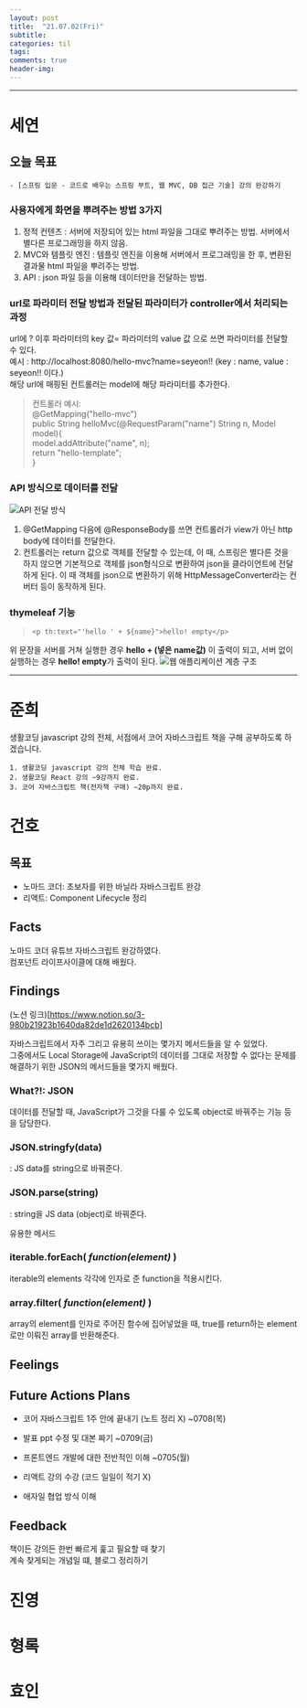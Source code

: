 ```yaml
---
layout: post
title:  "21.07.02(Fri)"
subtitle:
categories: til
tags: 
comments: true
header-img: 
---
```

---
# 세연
## 오늘 목표
	- [스프링 입문 - 코드로 배우는 스프링 부트, 웹 MVC, DB 접근 기술] 강의 완강하기

### 사용자에게 화면을 뿌려주는 방법 3가지
1. 정적 컨텐츠 : 서버에 저장되어 있는 html 파일을 그대로 뿌려주는 방법. 서버에서 별다른 프로그래밍을 하지 않음.
2. MVC와 템플릿 엔진 : 템플릿 엔진을 이용해 서버에서 프로그래밍을 한 후, 변환된 결과물 html 파일을 뿌려주는 방법.
3. API : json 파일 등을 이용해 데이터만을 전달하는 방법.



### url로 파라미터 전달 방법과 전달된 파라미터가 controller에서 처리되는 과정
url에 ? 이후 파라미터의 key 값= 파라미터의 value 값 으로 쓰면 파라미터를 전달할 수 있다.   
예시 : http://localhost:8080/hello-mvc?name=seyeon!! (key : name, value : seyeon!! 이다.)  
해당 url에 매핑된 컨트롤러는 model에 해당 파라미터를 추가한다.
>컨트롤러 예시:  
@GetMapping("hello-mvc")  
public String helloMvc(@RequestParam("name") String n, Model model){  
model.addAttribute("name", n);  
return "hello-template";  
}


### API 방식으로 데이터를 전달
![API 전달 방식](https://gist-netchallenge2021.github.io/assets/img/til/seyeon/2.png)
1. @GetMapping 다음에 @ResponseBody를 쓰면 컨트롤러가 view가 아닌 http body에 데이터를 전달한다.
2. 컨트롤러는 return 값으로 객체를 전달할 수 있는데, 이 때, 스프링은 별다른 것을 하지 않으면 기본적으로 객체를 json형식으로 변환하여 json을 클라이언트에 전달하게 된다. 이 때 객체를 json으로 변환하기 위해 HttpMessageConverter라는 컨버터 등이 동작하게 된다.

### thymeleaf 기능
> `<p th:text="'hello ' + ${name}">hello! empty</p>`

위 문장을 서버를 거쳐 실행한 경우 **hello + (넣은 name값)** 이 출력이 되고,
서버 없이 실행하는 경우 **hello! empty**가 출력이 된다.
![웹 애플리케이션 계층 구조](https://gist-netchallenge2021.github.io/assets/img/til/seyeon/2.png)

---
# 준희
생활코딩 javascript 강의 전체, 서점에서 코어 자바스크립트 책을 구해 공부하도록 하겠습니다.

    1. 생활코딩 javascript 강의 전체 학습 완료.
    2. 생활코딩 React 강의 ~9강까지 완료.
    3. 코어 자바스크립트 책(전자책 구매) ~20p까지 완료.

# 건호
## 목표
- 노마드 코더: 초보자를 위한 바닐라 자바스크립트 완강
- 리액트: Component Lifecycle 정리

## Facts
노마드 코더 유튜브 자바스크립트 완강하였다.  
컴포넌트 라이프사이클에 대해 배웠다.

## Findings
(노션 링크)[https://www.notion.so/3-980b21923b1640da82de1d2620134bcb]

자바스크립트에서 자주 그리고 유용히 쓰이는 몇가지 메서드들을 알 수 있었다.  
그중에서도 Local Storage에 JavaScript의 데이터를 그대로 저장할 수 없다는 문제를 해결하기 위한 JSON의 메서드들을 몇가지 배웠다.  

### What?!: JSON
데이터를 전달할 때, JavaScript가 그것을 다룰 수 있도록 object로 바꿔주는 기능 등을 담당한다.

### JSON.stringfy(data)
: JS data를 string으로 바꿔준다.

### JSON.parse(string)
: string을 JS data (object)로 바꿔준다.

유용한 메서드

### iterable.forEach( *function(element)* )
iterable의 elements 각각에 인자로 준 function을 적용시킨다.  

### array.filter( *function(element)* )
array의 element를 인자로 주어진 함수에 집어넣었을 때, true를 return하는 element로만 이뤄진 array를 반환해준다.  


## Feelings


## Future Actions Plans
- 코어 자바스크립트 1주 안에 끝내기 (노트 정리 X) ~0708(목)
- 발표 ppt 수정 및 대본 짜기 ~0709(금)
- 프론트엔드 개발에 대한 전반적인 이해 ~0705(월)

- 리액트 강의 수강 (코드 일일이 적기 X)
- 애자일 협업 방식 이해

## Feedback
책이든 강의든 한번 빠르게 훑고 필요할 때 찾기  
계속 찾게되는 개념일 떄, 블로그 정리하기  


# 진영

# 형록

# 효인
